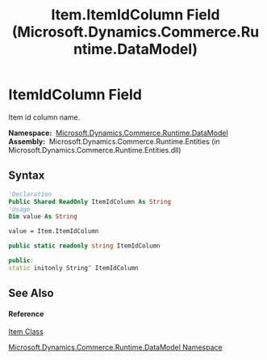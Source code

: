 ﻿---
title: Item.ItemIdColumn Field (Microsoft.Dynamics.Commerce.Runtime.DataModel)
TOCTitle: ItemIdColumn Field
ms:assetid: F:Microsoft.Dynamics.Commerce.Runtime.DataModel.Item.ItemIdColumn
ms:mtpsurl: https://technet.microsoft.com/en-us/library/microsoft.dynamics.commerce.runtime.datamodel.item.itemidcolumn(v=AX.60)
ms:contentKeyID: 62208796
ms.date: 05/18/2015
mtps_version: v=AX.60
f1_keywords:
- Microsoft.Dynamics.Commerce.Runtime.DataModel.Item.ItemIdColumn
dev_langs:
- CSharp
- C++
- VB
---

# ItemIdColumn Field

Item id column name.

**Namespace:**  [Microsoft.Dynamics.Commerce.Runtime.DataModel](microsoft-dynamics-commerce-runtime-datamodel-namespace.md)  
**Assembly:**  Microsoft.Dynamics.Commerce.Runtime.Entities (in Microsoft.Dynamics.Commerce.Runtime.Entities.dll)

## Syntax

``` vb
'Declaration
Public Shared ReadOnly ItemIdColumn As String
'Usage
Dim value As String

value = Item.ItemIdColumn
```

``` csharp
public static readonly string ItemIdColumn
```

``` c++
public:
static initonly String^ ItemIdColumn
```

## See Also

#### Reference

[Item Class](item-class-microsoft-dynamics-commerce-runtime-datamodel.md)

[Microsoft.Dynamics.Commerce.Runtime.DataModel Namespace](microsoft-dynamics-commerce-runtime-datamodel-namespace.md)

